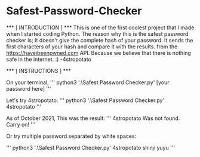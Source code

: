 # Safest-Password-Checker

 *** [ INTRODUCTION ] ***
This is one of the first coolest project that I made when I started coding Python. The reason why this is the safest password checker is; It doesn't give the complete hash of your password. It sends the first characters of your hash and compare it with the results. from the https://haveibeenpwned.com API. Because we believe that there is nothing safe in the internet. :) -4stropotato


 *** [ INSTRUCTIONS ] ***

 On your terminal,
'''
python3 '.\Safest Password Checker.py' [your password here] 
'''

Let's try 4stropotato:
'''
python3 '.\Safest Password Checker.py' 4stropotato 
'''

As of October 2021, This was the result:
'''
4stropotato Was not found. Carry on!
'''

Or try multiple password separated by white spaces:

'''
python3 '.\Safest Password Checker.py' 4stropotato shinji yuyu
'''